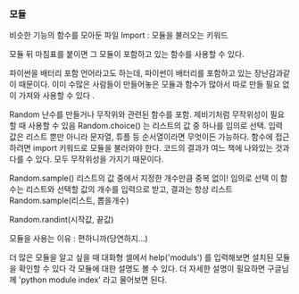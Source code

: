 ### 모듈

비슷한 기능의 함수를 모아둔 파일
Import : 모듈을 불러오는 키워드

모듈 뒤 마침표를 붙이면 그 모듈이 포함하고 있는 함수를 사용할 수 있다.

파이썬을 배터리 포함 언어라고도 하는데, 파이썬이 배터리를 포함하고 있는 장난감과같이 때문이다. 이미 수많은 사람들이 만들어놓은 모듈과 함수가 많아서 따로 만들 필요 없이 가져와 사용할 수 있다 .


Random
난수를 만들거나 무작위와 관련된 함수를 포함. 
제비기처럼 무작위성이 필요할 때 사용할 수 있음
Random.choice() 는 리스트의 값 중 하나를 임의로 선택.
입력 값은 리스트 뿐만 아니라 문자열, 튜플 등 순서열이라면 무엇이든 가능하다.
함수에 접근하려면 import 키워드로 모듈을 불러와야 한다.
코드의 결과가 여느 책에 나와있는 것과 다를 수 있다. 모두 무작위성을 가지기 때문이다.

Random.sample() 
리스트의 값 중에서 지정한 개수만큼 중복 없이! 임의로 선택
이 함수는 리스트와 선택할 값의 개수를 입력으로 받고, 결과는 항상 리스트
Random.sample(리스트, 뽑을개수)

Random.randint(시작값, 끝값)


모듈을 사용는 이유 : 편하니까(당연하지…)


더 많은 모듈을 알고 싶을 때
대화형 셀에서 help('moduls') 를 입력해보면 설치된 모듈을 확인할 수 있다
각 모듈에 대한 설명도 볼 수 있다. 더 자세한 설명이 필요하면 구글님께
'python module index' 라고 물어보면 된다.
